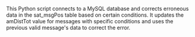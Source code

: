 This Python script connects to a MySQL database and corrects erroneous data in the sat_msgPos table based on certain conditions. It updates the amDistTot value for messages with specific conditions and uses the previous valid message's data to correct the error.
